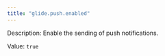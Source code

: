```yaml
---
title: "glide.push.enabled"
---
```


Description: Enable the sending of push notifications.

Value: `true`